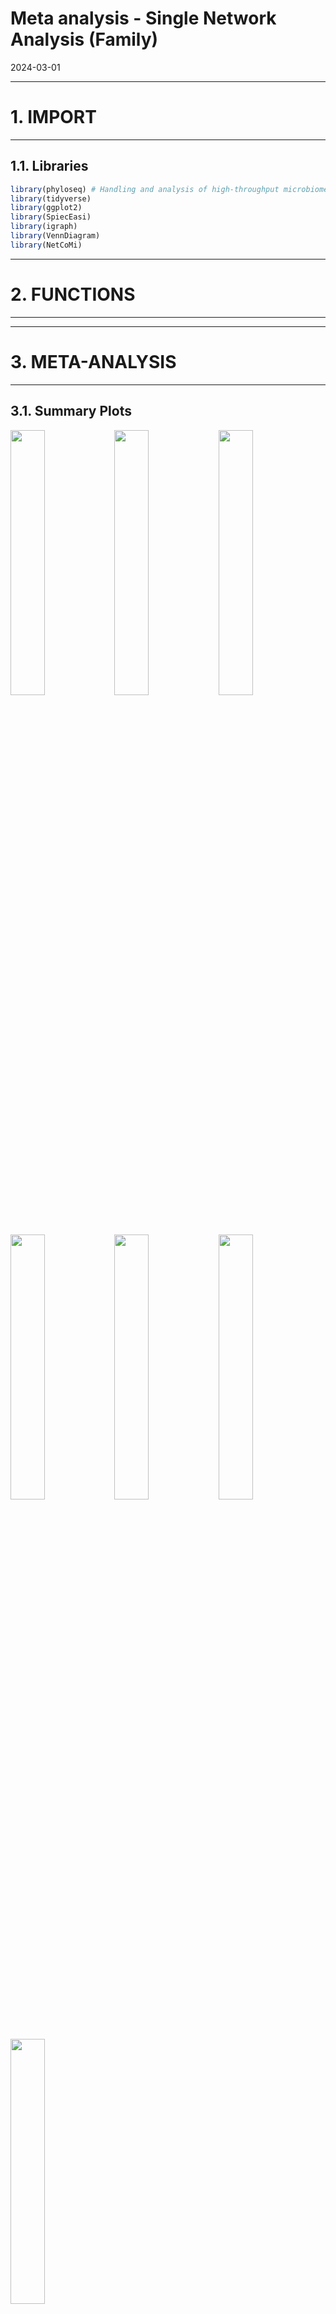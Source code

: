 Meta analysis - Single Network Analysis (Family)
================
2024-03-01

------------------------------------------------------------------------

# 1. IMPORT

------------------------------------------------------------------------

## 1.1. Libraries

``` r
library(phyloseq) # Handling and analysis of high-throughput microbiome census data.
library(tidyverse)
library(ggplot2)
library(SpiecEasi)
library(igraph)
library(VennDiagram)
library(NetCoMi)
```

------------------------------------------------------------------------

# 2. FUNCTIONS

------------------------------------------------------------------------

------------------------------------------------------------------------

# 3. META-ANALYSIS

------------------------------------------------------------------------

## 3.1. Summary Plots

<img src="../../../outputs/single-network-analysis/Individual/plots/Family/meta-analysis-1.png" width="33%" /><img src="../../../outputs/single-network-analysis/Individual/plots/Family/meta-analysis-2.png" width="33%" /><img src="../../../outputs/single-network-analysis/Individual/plots/Family/meta-analysis-3.png" width="33%" /><img src="../../../outputs/single-network-analysis/Individual/plots/Family/meta-analysis-4.png" width="33%" /><img src="../../../outputs/single-network-analysis/Individual/plots/Family/meta-analysis-5.png" width="33%" /><img src="../../../outputs/single-network-analysis/Individual/plots/Family/meta-analysis-6.png" width="33%" /><img src="../../../outputs/single-network-analysis/Individual/plots/Family/meta-analysis-7.png" width="33%" />

## 3.2. Individual Plots

<img src="../../../outputs/single-network-analysis/Individual/plots/Family/single-network-1.png" width="33%" /><img src="../../../outputs/single-network-analysis/Individual/plots/Family/single-network-2.png" width="33%" /><img src="../../../outputs/single-network-analysis/Individual/plots/Family/single-network-3.png" width="33%" /><img src="../../../outputs/single-network-analysis/Individual/plots/Family/single-network-4.png" width="33%" /><img src="../../../outputs/single-network-analysis/Individual/plots/Family/single-network-5.png" width="33%" /><img src="../../../outputs/single-network-analysis/Individual/plots/Family/single-network-6.png" width="33%" /><img src="../../../outputs/single-network-analysis/Individual/plots/Family/single-network-7.png" width="33%" /><img src="../../../outputs/single-network-analysis/Individual/plots/Family/single-network-8.png" width="33%" /><img src="../../../outputs/single-network-analysis/Individual/plots/Family/single-network-9.png" width="33%" /><img src="../../../outputs/single-network-analysis/Individual/plots/Family/single-network-10.png" width="33%" /><img src="../../../outputs/single-network-analysis/Individual/plots/Family/single-network-11.png" width="33%" /><img src="../../../outputs/single-network-analysis/Individual/plots/Family/single-network-12.png" width="33%" /><img src="../../../outputs/single-network-analysis/Individual/plots/Family/single-network-13.png" width="33%" /><img src="../../../outputs/single-network-analysis/Individual/plots/Family/single-network-14.png" width="33%" /><img src="../../../outputs/single-network-analysis/Individual/plots/Family/single-network-15.png" width="33%" /><img src="../../../outputs/single-network-analysis/Individual/plots/Family/single-network-16.png" width="33%" /><img src="../../../outputs/single-network-analysis/Individual/plots/Family/single-network-17.png" width="33%" /><img src="../../../outputs/single-network-analysis/Individual/plots/Family/single-network-18.png" width="33%" /><img src="../../../outputs/single-network-analysis/Individual/plots/Family/single-network-19.png" width="33%" /><img src="../../../outputs/single-network-analysis/Individual/plots/Family/single-network-20.png" width="33%" /><img src="../../../outputs/single-network-analysis/Individual/plots/Family/single-network-21.png" width="33%" /><img src="../../../outputs/single-network-analysis/Individual/plots/Family/single-network-22.png" width="33%" /><img src="../../../outputs/single-network-analysis/Individual/plots/Family/single-network-23.png" width="33%" /><img src="../../../outputs/single-network-analysis/Individual/plots/Family/single-network-24.png" width="33%" /><img src="../../../outputs/single-network-analysis/Individual/plots/Family/single-network-25.png" width="33%" /><img src="../../../outputs/single-network-analysis/Individual/plots/Family/single-network-26.png" width="33%" /><img src="../../../outputs/single-network-analysis/Individual/plots/Family/single-network-27.png" width="33%" /><img src="../../../outputs/single-network-analysis/Individual/plots/Family/single-network-28.png" width="33%" /><img src="../../../outputs/single-network-analysis/Individual/plots/Family/single-network-29.png" width="33%" /><img src="../../../outputs/single-network-analysis/Individual/plots/Family/single-network-30.png" width="33%" /><img src="../../../outputs/single-network-analysis/Individual/plots/Family/single-network-31.png" width="33%" /><img src="../../../outputs/single-network-analysis/Individual/plots/Family/single-network-32.png" width="33%" /><img src="../../../outputs/single-network-analysis/Individual/plots/Family/single-network-33.png" width="33%" /><img src="../../../outputs/single-network-analysis/Individual/plots/Family/single-network-34.png" width="33%" /><img src="../../../outputs/single-network-analysis/Individual/plots/Family/single-network-35.png" width="33%" /><img src="../../../outputs/single-network-analysis/Individual/plots/Family/single-network-36.png" width="33%" />

## 3.3. Global Properties

### 3.3.1. GLasso

|  | agp | fukui | hugerth | labus | liu | lopresti | mars | nagel | pozuelo | zeber | zhu | zhuang |
|:---|---:|---:|---:|---:|---:|---:|---:|---:|---:|---:|---:|---:|
| Relative LCC size | 0.53459 | 0.81818 | 0.68182 | 0.37500 | 0.84118 | 0.43478 | 0.80822 | 0.39535 | 0.65686 | 0.80597 | 0.42857 | 0.51515 |
| Clustering coefficient | 0.72151 | 0.47158 | 0.65134 | 0.00000 | 0.44557 | 0.00000 | 0.47257 | 0.45473 | 0.66895 | 0.31602 | 0.60622 | 0.42567 |
| Modularity | 0.23516 | 0.39872 | 0.26669 | 0.38281 | 0.41860 | 0.36000 | 0.40873 | 0.32609 | 0.16941 | 0.35995 | 0.30547 | 0.39683 |
| Positive edge percentage | 96.42276 | 68.83117 | 87.22628 | 37.50000 | 85.54348 | 20.00000 | 70.55556 | 52.17391 | 69.48229 | 61.71875 | 42.30769 | 52.38095 |
| Edge density | 0.17227 | 0.10762 | 0.15480 | 0.22222 | 0.09061 | 0.22222 | 0.10520 | 0.16912 | 0.16599 | 0.08945 | 0.24762 | 0.15441 |
| Natural connectivity | 0.07167 | 0.02938 | 0.04965 | 0.15807 | 0.02120 | 0.14100 | 0.02683 | 0.07977 | 0.05268 | 0.02643 | 0.09572 | 0.07877 |
| Vertex connectivity | 1.00000 | 1.00000 | 1.00000 | 1.00000 | 1.00000 | 1.00000 | 1.00000 | 1.00000 | 1.00000 | 1.00000 | 1.00000 | 1.00000 |
| Edge connectivity | 1.00000 | 1.00000 | 1.00000 | 1.00000 | 1.00000 | 1.00000 | 1.00000 | 1.00000 | 1.00000 | 1.00000 | 1.00000 | 1.00000 |
| Average dissimilarity\* | 0.66243 | 0.69249 | 0.67190 | 0.70820 | 0.66749 | 0.70637 | 0.69172 | 0.70271 | 0.68799 | 0.69386 | 0.70637 | 0.70302 |
| Average path length\*\* | 1.72017 | 2.10686 | 1.79831 | 1.79979 | 1.77729 | 1.83433 | 1.96717 | 1.82654 | 1.64028 | 2.10141 | 1.58844 | 1.93466 |

### 3.3.2 MB

|  | agp | fukui | hugerth | labus | liu | lopresti | mars | nagel | pozuelo | zeber | zhu | zhuang |
|:---|---:|---:|---:|---:|---:|---:|---:|---:|---:|---:|---:|---:|
| Relative LCC size | 0.96226 | 0.95455 | 0.85227 | 0.20833 | 1.00000 | 0.43478 | 0.98630 | 0.67442 | 0.92157 | 0.98507 | 0.51429 | 0.60606 |
| Clustering coefficient | 0.34916 | 0.28234 | 0.43695 | 0.00000 | 0.16951 | 0.00000 | 0.19906 | 0.21936 | 0.38973 | 0.12133 | 0.18748 | 0.26034 |
| Modularity | 0.48633 | 0.44298 | 0.47806 | 0.21875 | 0.38444 | 0.36000 | 0.46660 | 0.50475 | 0.37543 | 0.44202 | 0.48125 | 0.50473 |
| Positive edge percentage | 89.53488 | 66.43357 | 87.25490 | 50.00000 | 75.91888 | 20.00000 | 68.04734 | 45.94595 | 72.99270 | 64.80000 | 40.00000 | 47.82609 |
| Edge density | 0.04438 | 0.07322 | 0.07351 | 0.40000 | 0.05493 | 0.22222 | 0.06612 | 0.09113 | 0.06269 | 0.05828 | 0.13072 | 0.12105 |
| Natural connectivity | 0.01094 | 0.02129 | 0.01968 | 0.31583 | 0.00943 | 0.14125 | 0.01849 | 0.04363 | 0.01631 | 0.01945 | 0.07253 | 0.06498 |
| Vertex connectivity | 1.00000 | 1.00000 | 1.00000 | 1.00000 | 2.00000 | 1.00000 | 1.00000 | 1.00000 | 1.00000 | 1.00000 | 1.00000 | 1.00000 |
| Edge connectivity | 1.00000 | 1.00000 | 1.00000 | 1.00000 | 2.00000 | 1.00000 | 1.00000 | 1.00000 | 1.00000 | 1.00000 | 1.00000 | 1.00000 |
| Average dissimilarity\* | 0.68578 | 0.69452 | 0.68345 | 0.70226 | 0.68176 | 0.70374 | 0.69091 | 0.70300 | 0.69568 | 0.68762 | 0.70802 | 0.70233 |
| Average path length\*\* | 2.22244 | 2.17494 | 1.96940 | 1.39736 | 1.80289 | 1.82596 | 2.12076 | 2.57994 | 2.16928 | 2.26632 | 2.15218 | 2.14937 |

### 3.3.3. SLR

|  | agp | fukui | hugerth | labus | liu | lopresti | mars | nagel | pozuelo | zeber | zhu | zhuang |
|:---|---:|---:|---:|---:|---:|---:|---:|---:|---:|---:|---:|---:|
| Relative LCC size | 0.57233 | 0.54545 | 0.56818 | 0.08333 | 0.71176 | 0.13043 | 0.67123 | 0.53488 | 0.61765 | 0.56716 | 0.08571 | 0.09091 |
| Clustering coefficient | 0.45060 | 0.36622 | 0.41125 | 0.00000 | 0.48331 | 0.00000 | 0.28166 | 0.30375 | 0.26458 | 0.34161 | 0.00000 | 0.00000 |
| Modularity | 0.26381 | 0.26344 | 0.33357 | 0.00000 | 0.15634 | -0.12500 | 0.39906 | 0.50244 | 0.33886 | 0.40920 | -0.12500 | -0.12500 |
| Positive edge percentage | 45.57957 | 50.83333 | 43.72093 | 100.00000 | 41.59021 | 50.00000 | 50.00000 | 56.25000 | 33.52941 | 55.55556 | 50.00000 | 50.00000 |
| Edge density | 0.12430 | 0.19048 | 0.17551 | 1.00000 | 0.13512 | 0.66667 | 0.10034 | 0.12648 | 0.08705 | 0.12802 | 0.66667 | 0.66667 |
| Natural connectivity | 0.02474 | 0.04215 | 0.03398 | 0.80274 | 0.04203 | 0.55598 | 0.02746 | 0.05677 | 0.02164 | 0.03569 | 0.55358 | 0.55448 |
| Vertex connectivity | 1.00000 | 1.00000 | 1.00000 | 1.00000 | 1.00000 | 1.00000 | 1.00000 | 1.00000 | 1.00000 | 1.00000 | 1.00000 | 1.00000 |
| Edge connectivity | 1.00000 | 1.00000 | 1.00000 | 1.00000 | 1.00000 | 1.00000 | 1.00000 | 1.00000 | 1.00000 | 1.00000 | 1.00000 | 1.00000 |
| Average dissimilarity\* | 0.70065 | 0.70622 | 0.70079 | 0.68419 | 0.70687 | 0.70516 | 0.70380 | 0.70698 | 0.70740 | 0.70710 | 0.71809 | 0.71351 |
| Average path length\*\* | 1.66882 | 1.46322 | 1.53411 | 0.68419 | 1.76460 | 0.94021 | 1.90551 | 2.18468 | 1.80058 | 1.74047 | 0.95746 | 0.95135 |
